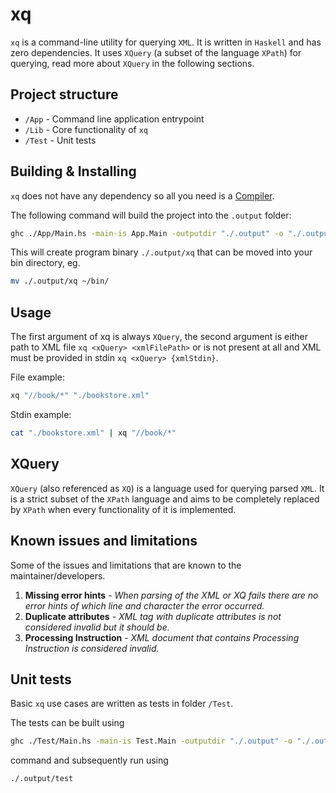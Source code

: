 # xq

`xq` is a command-line utility for querying `XML`. It is written in `Haskell` and has zero dependencies. It uses `XQuery` (a subset of the language `XPath`) for querying, read more about `XQuery` in the following sections.

## Project structure

- `/App` - Command line application entrypoint
- `/Lib` - Core functionality of `xq`
- `/Test` - Unit tests

## Building & Installing

`xq` does not have any dependency so all you need is a [Compiler](https://www.haskell.org/ghc/).

The following command will build the project into the `.output` folder:

```sh
ghc ./App/Main.hs -main-is App.Main -outputdir "./.output" -o "./.output/xq"
```

This will create program binary `./.output/xq` that can be moved into your bin directory, eg.

```sh
mv ./.output/xq ~/bin/
```

## Usage

The first argument of xq is always `XQuery`, the second argument is either path to XML file `xq <xQuery> <xmlFilePath>` or is not present at all and XML must be provided in stdin `xq <xQuery> {xmlStdin}`.

File example:

```sh
xq "//book/*" "./bookstore.xml"
```

Stdin example:

```sh
cat "./bookstore.xml" | xq "//book/*"
```

## XQuery

`XQuery` (also referenced as `XQ`) is a language used for querying parsed `XML`. It is a strict subset of the `XPath` language and aims to be completely replaced by `XPath` when every functionality of it is implemented.

## Known issues and limitations

Some of the issues and limitations that are known to the maintainer/developers.

1. **Missing error hints** - _When parsing of the XML or XQ fails there are no error hints of which line and character the error occurred._
2. **Duplicate attributes** - _XML tag with duplicate attributes is not considered invalid but it should be._
3. **Processing Instruction** - _XML document that contains Processing Instruction is considered invalid._

## Unit tests

Basic `xq` use cases are written as tests in folder `/Test`.

The tests can be built using

```sh
ghc ./Test/Main.hs -main-is Test.Main -outputdir "./.output" -o "./.output/test"
```

command and subsequently run using

```sh
./.output/test
```
